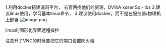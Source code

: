 1.利用docker搭建漏洞平台，
去官网找他们的资源，DVWA xsser Sql-libs
2.建议linux使用，学习基本linux命令，
3.建议使用docker，而不是在服务器/物理机上部署
![image.png](http://lhl2507.cn/FileImage/Biscuit19_/20211118/411137841e6f52cd5fb85c9add5063db.png)

linux的图形化界面远程操控

注意开了VNC的时候要把它的端口设置防火墙